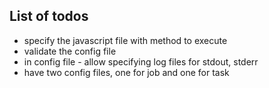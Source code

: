 ## List of todos
 * specify the javascript file with method to execute
 * validate the config file
 * in config file - allow specifying log files for stdout, stderr
 * have two config files, one for job and one for task
